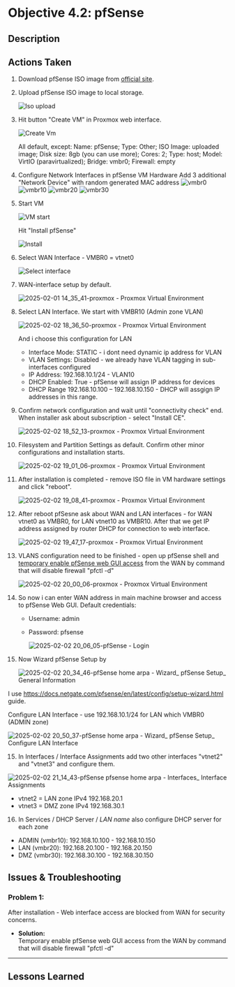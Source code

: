 # **Objective 4.2: pfSense**

## Description


## Actions Taken
1. Download pfSense ISO image from [official site](https://www.pfsense.org/download/).

2. Upload pfSense ISO image to local storage.
   
    ![Iso upload](https://github.com/user-attachments/assets/887f8d92-ab12-449a-9f98-2de063bb8e87)

3. Hit button "Create VM" in Proxmox web interface. 

    ![Create Vm](https://github.com/user-attachments/assets/4a04b823-e181-41a6-8971-9d9da4d15ec5)

      All default, except: 
      Name: pfSense; Type: Other; ISO Image: uploaded image; Disk size: 8gb (you can use more); Cores: 2; Type: host; Model: VirtIO (paravirtualized); Bridge: vmbr0; Firewall: empty

3. Configure Network Interfaces in pfSense VM Hardware
Add 3 additional "Network Device" with random generated MAC address
![vmbr0](https://github.com/user-attachments/assets/999e8862-e5ad-4b6a-9719-b0419f9d5a50)
![vmbr10](https://github.com/user-attachments/assets/e998d120-5fa2-4399-a297-616add1411ee)
![vmbr20](https://github.com/user-attachments/assets/0dcc6148-b4a1-4b08-bfcf-1e45f3d50020)
![vmbr30](https://github.com/user-attachments/assets/afde08c6-a4cd-4ad5-be3a-d2095ab9fc31)

4. Start VM

    ![VM start](https://github.com/user-attachments/assets/053e2246-0876-4aeb-8d19-766bac7edc7f)

   Hit "Install pfSense"

    ![Install](https://github.com/user-attachments/assets/62d19912-5b10-40ab-965c-726191aee378)

4. Select WAN Interface - VMBR0 = vtnet0

      ![Select interface](https://github.com/user-attachments/assets/124d7f1d-18df-4807-a389-209227b0a4c1)

5. WAN-interface setup by default.

      ![2025-02-01 14_35_41-proxmox - Proxmox Virtual Environment](https://github.com/user-attachments/assets/f724fa3a-1b0c-477b-977f-4beba37c7048)

6. Select LAN Interface. We start with VMBR10 (Admin zone VLAN)

      ![2025-02-02 18_36_50-proxmox - Proxmox Virtual Environment](https://github.com/user-attachments/assets/e0c3de81-5020-46bb-b20e-4bd74d0040bc)

   And i choose this configuration for LAN
   
   - Interface Mode: STATIC - i dont need dynamic ip address for VLAN
   - VLAN Settings: Disabled - we already have VLAN tagging in sub-interfaces configured
   - IP Address: 192.168.10.1/24 - VLAN10
   - DHCP Enabled: True - pfSense will assign IP address for devices
   - DHCP Range 192.168.10.100 – 192.168.10.150 - DHCP will assgign IP addresses in this range.

8. Confirm network configuration and wait until "connectivity check" end. When installer ask about subscription - select "Install CE".

    ![2025-02-02 18_52_13-proxmox - Proxmox Virtual Environment](https://github.com/user-attachments/assets/7707bb80-9deb-446a-86d5-a8202c6f1ceb)

   
9. Filesystem and Partition Settings as default. Confirm other minor configurations and installation starts.

      ![2025-02-02 19_01_06-proxmox - Proxmox Virtual Environment](https://github.com/user-attachments/assets/534d6dac-d36a-451f-8e3e-44d1af88f124)

10. After installation is completed - remove ISO file in VM hardware settings and click "reboot".

      ![2025-02-02 19_08_41-proxmox - Proxmox Virtual Environment](https://github.com/user-attachments/assets/fe524921-38b0-477c-a6fd-286c659ec349)

11. After reboot pfSesne ask about WAN and LAN interfaces - for WAN vtnet0 as VMBR0, for LAN vtnet10 as VMBR10. After that we get IP address assigned by router DHCP for connection to web interface.

      ![2025-02-02 19_47_17-proxmox - Proxmox Virtual Environment](https://github.com/user-attachments/assets/00f5c8fa-a307-4fe2-942f-5442e574185d)

12. VLANS configuration need to be finished - open up pfSense shell and [temporary enable pfSense web GUI access](https://github.com/sapan322/Cybersecurity-Portfolio/blob/main/Project%20Proxmox-Virtual-Network%20/Objective_4.2/README.md#problem-1) from the WAN by command that will disable firewall "pfctl -d"

      ![2025-02-02 20_00_06-proxmox - Proxmox Virtual Environment](https://github.com/user-attachments/assets/d2a5ad9e-c782-4f12-89e4-63a1f587bb65)

13. So now i can enter WAN address in main machine browser and access to pfSense Web GUI. Default credentials:
     - Username: admin
     - Password: pfsense

       ![2025-02-02 20_06_05-pfSense - Login](https://github.com/user-attachments/assets/e83c5440-937c-4f79-a7a1-e46f6a67cefd)

14. Now Wizard pfSense Setup by 
    
      ![2025-02-02 20_34_46-pfSense home arpa - Wizard_ pfSense Setup_ General Information](https://github.com/user-attachments/assets/9093f47d-2c1a-4f13-89fb-3f782a549d25)

   I use https://docs.netgate.com/pfsense/en/latest/config/setup-wizard.html guide.
   
   Configure LAN Interface - use 192.168.10.1/24 for LAN which VMBR0 (ADMIN zone)
   
   ![2025-02-02 20_50_37-pfSense home arpa - Wizard_ pfSense Setup_ Configure LAN Interface](https://github.com/user-attachments/assets/3ec83819-5550-4033-a30c-8539cbf53f60)

15. In Interfaces / Interface Assignments add two other interfaces "vtnet2" and "vtnet3" and configure them.

   ![2025-02-02 21_14_43-pfSense pfsense home arpa - Interfaces_ Interface Assignments](https://github.com/user-attachments/assets/78f4616b-e433-4ce6-844c-0486d8b25dc3)

   - vtnet2 = LAN zone IPv4 192.168.20.1
   - vtnet3 = DMZ zone IPv4 192.168.30.1

16. In Services / DHCP Server / *LAN name* also configure DHCP server for each zone

   - ADMIN (vmbr10): 192.168.10.100 - 192.168.10.150
   - LAN (vmbr20): 192.168.20.100 - 192.168.20.150
   - DMZ (vmbr30): 192.168.30.100 - 192.168.30.150






## **Issues & Troubleshooting**

### **Problem 1:**  
After installation - Web interface access are blocked from WAN for security concerns. 
- **Solution:**  
Temporary enable pfSense web GUI access from the WAN by command that will disable firewall "pfctl -d"

---

## **Lessons Learned**


